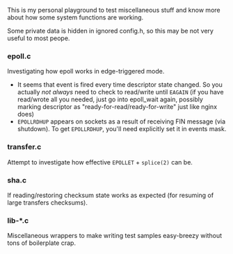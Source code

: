 This is my personal playground to test miscellaneous stuff
and know more about how some system functions are working.

Some private data is hidden in ignored config.h, so this
may be not very useful to most peope.

### epoll.c

Investigating how epoll works in edge-triggered mode.
* It seems that event is fired every time descriptor state changed.
So you actually _not always_ need to check to read/write until
`EAGAIN` (if you have read/wrote all you needed, just go into
epoll_wait again, possibly marking descriptor as
"ready-for-read/ready-for-write" just like nginx does)
* `EPOLLRDHUP` appears on sockets as a result of receiving FIN
message (via shutdown). To get `EPOLLRDHUP`, you'll need explicitly
set it in events mask.
  
### transfer.c

Attempt to investigate how effective `EPOLLET` + `splice(2)` can be.

### sha.c

If reading/restoring checksum state works as expected (for resuming of
large transfers checksums).

### lib-*.c

Miscellaneous wrappers to make writing test samples easy-breezy
without tons of boilerplate crap.

